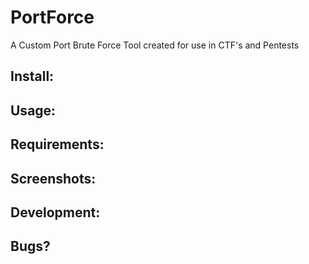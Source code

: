 # PortForce

A Custom Port Brute Force Tool created for use in CTF's and Pentests

## Install:

## Usage:

## Requirements:

## Screenshots:

## Development:

## Bugs?
